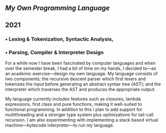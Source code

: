



## *My Own Programming Language*
## 2021

### • Lexing & Tokenization, Syntactic Analysis,
### • Parsing, Compiler & Interpreter Design

For a while now I have been fascinated by computer languages and when over the semester break, I had a bit of time on my hands, I decided to—as an academic exercise—design my own language. My language consists of two components; the recursive descent parser which first lexers and tokenizes the input before generating an abstract syntax tree (AST); and the interpreter which traverses the AST and produces the appropriate output.

My language currently includes features such as closures, lambda expressions, first class and pure functions, making it well-suited to functional programming. In addition to this I plan to add support for multithreading and a stronger type system plus optimizations for tail-call recursion. I am also experimenting with implementing a stack based virtual machine—bytecode interpreter—to run my language.